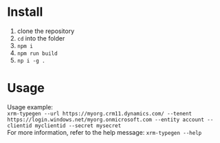 # Install
1. clone the repository
2. `cd` into the folder
3. `npm i`
4. `npm run build`
5. `np i -g .`

# Usage
Usage example:  
`xrm-typegen --url https://myorg.crm11.dynamics.com/ --tenent https://login.windows.net/myorg.onmicrosoft.com --entity account --clientid myclientid --secret mysecret`  
For more information, refer to the help message: `xrm-typegen --help`